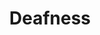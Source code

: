 ---
title: Deafness
longTitle: 'Deafness'
tags:
- gccommon
narrowerTerm:
- "[[Hearing disabilities]]"
---